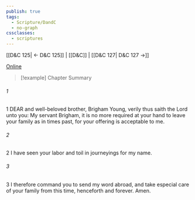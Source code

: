 ```yaml
---
publish: true
tags:
  - Scripture/DandC
  - no-graph
cssclasses:
  - scriptures
---
```

[[D&C 125| ← D&C 125]] | [[D&C]] | [[D&C 127| D&C 127 →]]

[Online](https://churchofjesuschrist.org/study/scriptures/dc-testament/dc/126?lang=eng)

>[!example] Chapter Summary
>
###### 1
1 DEAR and well-beloved brother, Brigham Young, verily thus saith the Lord unto you: My servant Brigham, it is no more required at your hand to leave your family as in times past, for your offering is acceptable to me.
###### 2
2 I have seen your labor and toil in journeyings for my name.
###### 3
3 I therefore command you to send my word abroad, and take especial care of your family from this time, henceforth and forever. Amen.




